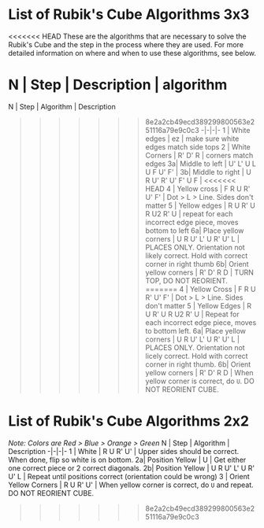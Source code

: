 <!-- https://old.reddit.com/r/rubikscube/comments/ot13nb/3x3_mnemonic_algorithm/ -->
# List of Rubik's Cube Algorithms 3x3
<<<<<<< HEAD
These are the algorithms that are necessary to solve the Rubik's Cube and the step in the process where they are used. For more detailed information on where and when to use these algorithms, see below.

N | Step | Description | algorithm
=======
N | Step | Algorithm | Description
>>>>>>> 8e2a2cb49ecd389299800563e251116a79e9c0c3
-|-|-|-
1 | White edges | ez | make sure white edges match side tops
2 | White Corners | R' D' R | corners match edges
3a| Middle to left | U' L' U L U F U' F' |
3b| Middle to right | U R U' R' U' F' U F |
<<<<<<< HEAD
4 | Yellow cross | F R U R' U' F' | Dot > L > Line. Sides don't matter
5 | Yellow edges | R U R' U R U2 R' U | repeat for each incorrect edge piece, moves bottom to left
6a| Place yellow corners | U R U' L' U R' U' L | PLACES ONLY. Orientation not likely correct. Hold with correct corner in right thumb
6b| Orient yellow corners | R' D' R D | TURN TOP, DO NOT REORIENT.
=======
4 | Yellow Cross | F R U R' U' F' | Dot > L > Line. Sides don't matter
5 | Yellow Edges | R U R' U R U2 R' U | Repeat for each incorrect edge piece, moves to bottom left.
6a| Place yellow corners | U R U' L' U R' U' L | PLACES ONLY. Orientation not licely correct. Hold with correct corner in right thumb.
6b| Orient yellow corners | R' D' R D | When yellow corner is correct, do `U`. DO NOT REORIENT CUBE.

# List of Rubik's Cube Algorithms 2x2
_Note: Colors are Red > Blue > Orange > Green_
N | Step | Algorithm | Description
-|-|-|-
1 | White | R U R' U' | Upper sides should be correct. When done, flip so white is on bottom.
2a| Position Yellow | U | Get either one correct piece or 2 correct diagonals.
2b| Position Yellow | U R U' L' U R' U' L | Repeat until positions correct (orientation could be wrong)
3 | Orient Yellow Corners | R U R' U' | When  yellow corner is correct, do `U` and repeat. DO NOT REORIENT CUBE.
>>>>>>> 8e2a2cb49ecd389299800563e251116a79e9c0c3
